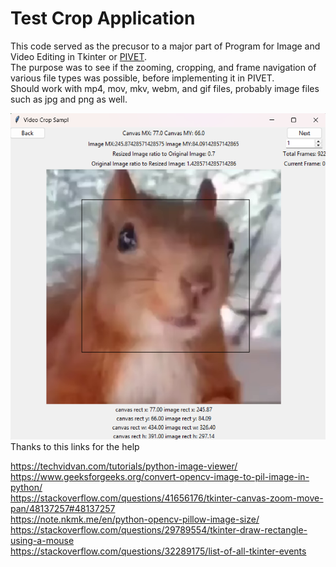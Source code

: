 # Test Crop Application
This code served as the precusor to a major part of Program for Image and Video Editing in Tkinter or [PIVET](https://github.com/TeMyls/PIVET/tree/main?tab=readme-ov-file).</br>
The purpose was to see if the zooming, cropping, and frame navigation of various file types was possible, before implementing it in PIVET.</br>
Should work with mp4, mov, mkv, webm, and gif files, probably image files such as jpg and png as well.</br>

![The Program in Question](https://github.com/TeMyls/Apps/blob/main/Tkinter%20Test%20Crop%20Application/ScreenShotSquirrel.png)</br>
Thanks to this links for the help</br>

https://techvidvan.com/tutorials/python-image-viewer/</br>
https://www.geeksforgeeks.org/convert-opencv-image-to-pil-image-in-python/</br>
https://stackoverflow.com/questions/41656176/tkinter-canvas-zoom-move-pan/48137257#48137257</br>
https://note.nkmk.me/en/python-opencv-pillow-image-size/</br>
https://stackoverflow.com/questions/29789554/tkinter-draw-rectangle-using-a-mouse</br>
https://stackoverflow.com/questions/32289175/list-of-all-tkinter-events</br>

